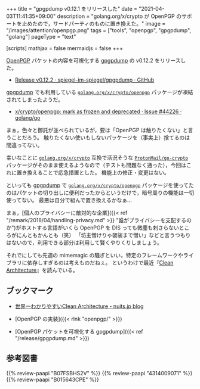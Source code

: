 +++
title = "gpgpdump v0.12.1 をリリースした"
date =  "2021-04-03T11:41:35+09:00"
description = "golang.org/x/crypto が OpenPGP のサポートを止めたので，サードパーティのものに置き換えた。"
image = "/images/attention/openpgp.png"
tags = ["tools", "openpgp", "gpgpdump", "golang"]
pageType = "text"

[scripts]
  mathjax = false
  mermaidjs = false
+++

[OpenPGP] パケットの内容を可視化する [gpgpdump] の v0.12.2 をリリースした。

- [Release v0.12.2 · spiegel-im-spiegel/gpgpdump · GitHub](https://github.com/spiegel-im-spiegel/gpgpdump/releases/tag/v0.12.2)

[gpgpdump] でも利用している [`golang.org/x/crypto/openpgp`] パッケージが凍結されてしまったようだ。

- [x/crypto/openpgp: mark as frozen and deprecated · Issue #44226 · golang/go](https://github.com/golang/go/issues/44226)

まぁ，色々と御託が並べられているが，要は「OpenPGP は触りたくない」と言うことだろう。
触りたくない使いもしないパッケージを（事実上）捨てるのは間違ってない。

幸いなことに [`golang.org/x/crypto`] 互換で活況そうな [`ProtonMail/go-crypto`] パッケージがそのまま使えるようなので（テストも問題なく通った），今回はこれに置き換えることで応急措置とした。
機能上の修正・変更はない。

といっても [gpgpdump] で [`golang.org/x/crypto/openpgp`] パッケージを使ってたのはパケットの切り出しに便利だったからというだけで，暗号周りの機能は一切使ってない。
最悪は自分で組んで置き換えるかなぁ...

まぁ，[個人のプライバシーに敵対的な企業]({{< ref "/remark/2018/04/handling-privacy.md" >}} "誰がプライバシーを支配するのか")がホストする言語がいくら OpenPGP を DIS っても微塵も刺さらないところがにんともかんとも（笑） 「坊主憎けりゃ袈裟まで憎い」などと言うつもりはないので，利用できる部分は利用して賢くやりくりしましょう。

それでにしても先週の mimemagic の騒ぎといい，特定のフレームワークやライブラリに依存しすぎるのは考えものだねぇ。
というわけで最近『[Clean Architecture](https://www.amazon.co.jp/dp/B07FSBHS2V?tag=baldandersinf-22&linkCode=ogi&th=1&psc=1)』を読んでいる。

## ブックマーク

- [世界一わかりやすいClean Architecture - nuits.jp blog](https://www.nuits.jp/entry/easiest-clean-architecture-2019-09)

- [OpenPGP の実装]({{< rlnk "openpgp/" >}})
- [OpenPGP パケットを可視化する gpgpdump]({{< ref "/release/gpgpdump.md" >}})

[gpgpdump]: https://github.com/spiegel-im-spiegel/gpgpdump "spiegel-im-spiegel/gpgpdump: OpenPGP packet visualizer"
[OpenPGP]: http://openpgp.org/
[GnuPG]: https://gnupg.org/ "The GNU Privacy Guard"
[RFC 4880]: https://tools.ietf.org/html/rfc4880
[RFC 4880bis]: https://datatracker.ietf.org/doc/draft-ietf-openpgp-rfc4880bis/
[Go]: https://golang.org/ "The Go Programming Language"
[`golang.org/x/crypto`]: https://pkg.go.dev/golang.org/x/crypto "crypto · pkg.go.dev"
[`golang.org/x/crypto/openpgp`]: https://pkg.go.dev/golang.org/x/crypto/openpgp "openpgp · pkg.go.dev"
[`ProtonMail/go-crypto`]: https://github.com/ProtonMail/go-crypto "GitHub - ProtonMail/go-crypto: [mirror] Go supplementary cryptography libraries"

## 参考図書

{{% review-paapi "B07FSBHS2V" %}} <!-- Clean Architecture -->
{{% review-paapi "4314009071" %}} <!-- 暗号化 プライバシーを救った反乱者たち -->
{{% review-paapi "B015643CPE" %}} <!-- 暗号技術入門 第3版 -->
